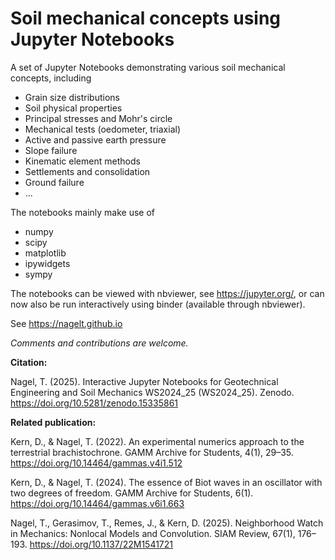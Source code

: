# Soil mechanical concepts using Jupyter Notebooks

A set of Jupyter Notebooks demonstrating various soil mechanical concepts, including

- Grain size distributions
- Soil physical properties
- Principal stresses and Mohr's circle
- Mechanical tests (oedometer, triaxial)
- Active and passive earth pressure
- Slope failure
- Kinematic element methods
- Settlements and consolidation
- Ground failure
- ...


The notebooks mainly make use of

- numpy
- scipy
- matplotlib
- ipywidgets
- sympy

The notebooks can be viewed with nbviewer, see https://jupyter.org/, or can now also be run interactively using binder (available through nbviewer).

See https://nagelt.github.io

*Comments and contributions are welcome.*

**Citation:**

Nagel, T. (2025). Interactive Jupyter Notebooks for Geotechnical Engineering and Soil Mechanics WS2024_25 (WS2024_25). Zenodo. https://doi.org/10.5281/zenodo.15335861

**Related publication:**

Kern, D., & Nagel, T. (2022). An experimental numerics approach to the terrestrial brachistochrone. GAMM Archive for Students, 4(1), 29–35. https://doi.org/10.14464/gammas.v4i1.512

Kern, D., & Nagel, T. (2024). The essence of Biot waves in an oscillator with two degrees of freedom. GAMM Archive for Students, 6(1). https://doi.org/10.14464/gammas.v6i1.663

Nagel, T., Gerasimov, T., Remes, J., & Kern, D. (2025). Neighborhood Watch in Mechanics: Nonlocal Models and Convolution. SIAM Review, 67(1), 176–193. https://doi.org/10.1137/22M1541721
